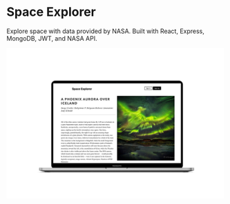 # Space Explorer

Explore space with data provided by NASA. Built with React, Express, MongoDB, JWT, and NASA API.

![Drag Racing](./images/space-explorer.png)
